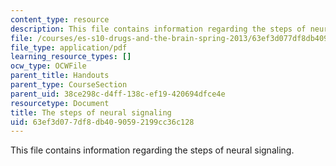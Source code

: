```yaml
---
content_type: resource
description: This file contains information regarding the steps of neural signaling.
file: /courses/es-s10-drugs-and-the-brain-spring-2013/63ef3d077df8db4090592199cc36c128_MITES_S10S13_signalwk2.pdf
file_type: application/pdf
learning_resource_types: []
ocw_type: OCWFile
parent_title: Handouts
parent_type: CourseSection
parent_uid: 38ce298c-d4ff-138c-ef19-420694dfce4e
resourcetype: Document
title: The steps of neural signaling
uid: 63ef3d07-7df8-db40-9059-2199cc36c128
---
```

This file contains information regarding the steps of neural signaling.

